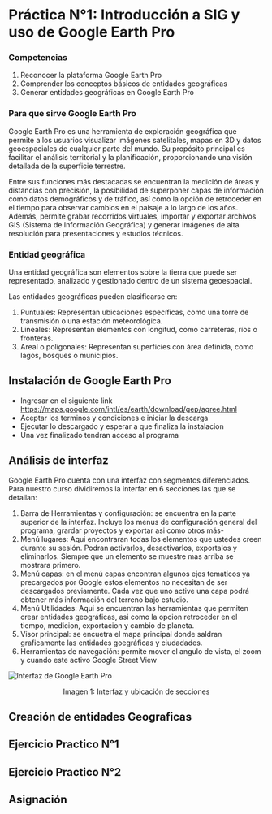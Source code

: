 # Práctica N°1: Introducción a SIG y uso de Google Earth Pro

### Competencias
1. Reconocer la plataforma Google Earth Pro
2. Comprender los conceptos básicos de entidades geográficas
3. Generar entidades geográficas en Google Earth Pro
   
### Para que sirve Google Earth Pro

Google Earth Pro es una herramienta de exploración geográfica que permite a los usuarios visualizar imágenes satelitales, mapas en 3D y datos geoespaciales de cualquier parte del mundo. Su propósito principal es facilitar el análisis territorial y la planificación, proporcionando una visión detallada de la superficie terrestre.

Entre sus funciones más destacadas se encuentran la medición de áreas y distancias con precisión, la posibilidad de superponer capas de información como datos demográficos y de tráfico, así como la opción de retroceder en el tiempo para observar cambios en el paisaje a lo largo de los años. Además, permite grabar recorridos virtuales, importar y exportar archivos GIS (Sistema de Información Geográfica) y generar imágenes de alta resolución para presentaciones y estudios técnicos.

### Entidad geográfica

Una entidad geográfica son elementos sobre la tierra que puede ser representado, analizado y gestionado dentro de un sistema geoespacial.

Las entidades geográficas pueden clasificarse en:

1. Puntuales: Representan ubicaciones específicas, como una torre de transmisión o una estación meteorológica.
2. Lineales: Representan elementos con longitud, como carreteras, ríos o fronteras.
3. Areal o poligonales: Representan superficies con área definida, como lagos, bosques o municipios.

## Instalación de Google Earth Pro
 + Ingresar en el siguiente link https://maps.google.com/intl/es/earth/download/gep/agree.html
 + Aceptar los terminos y condiciones e iniciar la descarga
 + Ejecutar lo descargado y esperar a que finaliza la instalacion
 + Una vez finalizado tendran acceso al programa

## Análisis de interfaz
Google Earth Pro cuenta con una interfaz con segmentos diferenciados. Para nuestro curso dividiremos la interfar en 6 secciones las que se detallan:

1. Barra de Herramientas y configuración: se encuentra en la parte superior de la interfaz. Incluye los menus de configuración general del programa, grardar proyectos y exportar asi como otros más-
2. Menú lugares: Aqui encontraran todas los elementos que ustedes creen durante su sesión. Podran activarlos, desactivarlos, exportalos y eliminarlos. Siempre que un elemento se muestre mas arriba se mostrara primero.
3. Menú capas: en el menú capas encontran algunos ejes tematicos ya precargados por Google estos elementos no necesitan de ser descargados previamente. Cada vez que uno active una capa podrá obtener más información del terreno bajo estudio.
4. Menú Utilidades: Aqui se encuentran las herramientas que permiten crear entidades geográficas, asi como la opcion retroceder en el tiempo, medicion, exportacion y cambio de planeta.
5. Visor principal: se encuetra el mapa principal donde saldran graficamente las entidades goegráficas y ciudadades. 
6. Herramientas de navegación: permite mover el angulo de vista, el zoom y cuando este activo Google Street View 

![Interfaz de Google Earth Pro](https://github.com/RealGuyab/Qgis/blob/main/Pr%C3%A1cticas/Practica_1/imagenes/gep_interfaz.png)
<p align="center">Imagen 1: Interfaz y ubicación de secciones</p> 

## Creación de entidades Geograficas

## Ejercicio Practico N°1

## Ejercicio Practico N°2

## Asignación 
